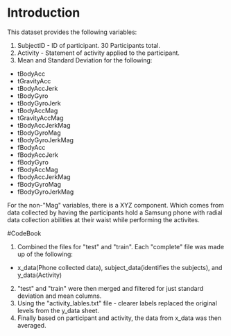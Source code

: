 # Introduction

This dataset provides the following variables:

1. SubjectID - ID of participant. 30 Participants total.
2. Activity - Statement of activity applied to the participant. 
3. Mean and Standard Deviation for the following:
  * tBodyAcc
  * tGravityAcc
  * tBodyAccJerk
  * tBodyGyro
  * tBodyGyroJerk
  * tBodyAccMag
  * tGravityAccMag
  * tBodyAccJerkMag
  * tBodyGyroMag
  * tBodyGyroJerkMag
  * fBodyAcc
  * fBodyAccJerk
  * fBodyGyro
  * fBodyAccMag
  * fbodyAccJerkMag
  * fBodyGyroMag
  * fBodyGyroJerkMag
  
For the non-"Mag" variables, there is a XYZ component. Which comes from data collected by having the participants hold a Samsung phone with radial data collection abilities at their waist while performing the activites. 

#CodeBook

1. Combined the files for "test" and "train". Each "complete" file was made up of the following:
  * x_data(Phone collected data), subject_data(identifies the subjects), and y_data(Activity)
2. "test" and "train" were then merged and filtered for just standard deviation and mean columns.
3. Using the "activity_lables.txt" file - clearer labels replaced the original levels from the y_data sheet.
4. Finally based on participant and activity, the data from x_data was then averaged. 